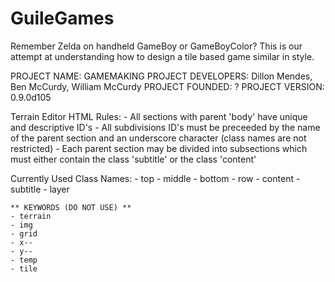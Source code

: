 GuileGames
==========

Remember Zelda on handheld GameBoy or GameBoyColor? This is our attempt at understanding how to design a tile based game similar in style.

PROJECT NAME:           GAMEMAKING
PROJECT DEVELOPERS:     Dillon Mendes, Ben McCurdy, William McCurdy
PROJECT FOUNDED:        ?
PROJECT VERSION:        0.9.0d105

Terrain Editor HTML Rules:
    - All sections with parent 'body' have unique and descriptive ID's
    - All subdivisions ID's must be preceeded by the name of the parent section and an underscore character (class names are not restricted)
    - Each parent section may be divided into subsections which must either contain the class 'subtitle' or the class 'content' 

Currently Used Class Names:
    - top
    - middle
    - bottom
    - row
    - content
    - subtitle
    - layer
    
    ** KEYWORDS (DO NOT USE) **
    - terrain
    - img
    - grid
    - x--
    - y--
    - temp
    - tile